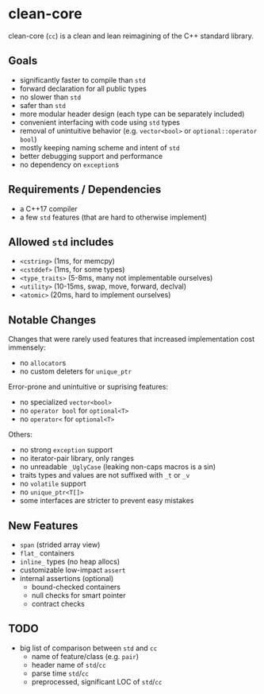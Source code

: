 # clean-core
clean-core (`cc`) is a clean and lean reimagining of the C++ standard library.

## Goals

* significantly faster to compile than `std`
* forward declaration for all public types
* no slower than `std`
* safer than `std`
* more modular header design (each type can be separately included)
* convenient interfacing with code using `std` types
* removal of unintuitive behavior (e.g. `vector<bool>` or `optional::operator bool`)
* mostly keeping naming scheme and intent of `std`
* better debugging support and performance
* no dependency on `exception`s

## Requirements / Dependencies

* a C++17 compiler
* a few `std` features (that are hard to otherwise implement)

## Allowed `std` includes

* `<cstring>` (1ms, for memcpy)
* `<cstddef>` (1ms, for some types)
* `<type_traits>` (5-8ms, many not implementable ourselves)
* `<utility>` (10-15ms, swap, move, forward, declval)
* `<atomic>` (20ms, hard to implement ourselves)

## Notable Changes

Changes that were rarely used features that increased implementation cost immensely:

* no `allocator`s
* no custom deleters for `unique_ptr`

Error-prone and unintuitive or suprising features:

* no specialized `vector<bool>`
* no `operator bool` for `optional<T>`
* no `operator<` for `optional<T>`

Others:

* no strong `exception` support
* no iterator-pair library, only ranges
* no unreadable `_UglyCase` (leaking non-caps macros is a sin)
* traits types and values are not suffixed with `_t` or `_v`
* no `volatile` support
* no `unique_ptr<T[]>`
* some interfaces are stricter to prevent easy mistakes

## New Features

* `span` (strided array view)
* `flat_` containers
* `inline_` types (no heap allocs)
* customizable low-impact `assert`
* internal assertions (optional)
    * bound-checked containers
    * null checks for smart pointer
    * contract checks

## TODO

* big list of comparison between `std` and `cc`
    * name of feature/class (e.g. `pair`)
    * header name of `std`/`cc`
    * parse time `std`/`cc`
    * preprocessed, significant LOC of `std`/`cc`

